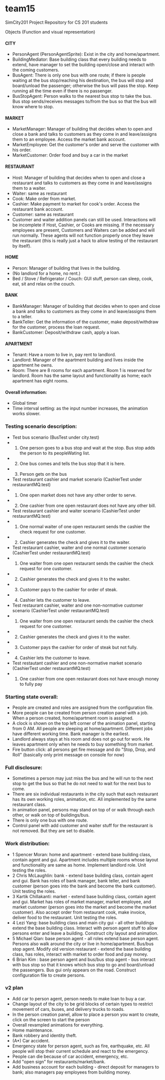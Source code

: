 team15
======

SimCity201 Project Repository for CS 201 students


Objects (Function and visual representation)

#### CITY
+ PersonAgent (PersonAgentSprite): Exist in the city and home/apartment.
+ BuildingMediator: Base building class that every building needs to extend, have manager to set the building open/close and interact with the coming customers.
+ BusAgent: There is only one bus with one route; if there is people waiting at the bus stop/reaching his destination, the bus will stop and board/unload the passenger; otherwise the bus will pass the stop. Keep running all the time even if there is no passenger.  
+ BusStopAgent: Person walks to the nearest bus stop to take the bus. Bus stop sends/receives messages to/from the bus so that the bus will know where to stop.

#### MARKET
+ MarketManager: Manager of building that decides when to open and close a bank and talks to customers as they come in and leave/assigns them to an employee. Access the market bank account.
+ MarketEmployee: Get the customer's order and serve the customer with his order.
+ MarketCustomer: Order food and buy a car in the market

#### RESTAURANT
+ Host: Manager of building that decides when to open and close a restaurant and talks to customers as they come in and leave/assigns them to a waiter.
+ Waiter: same as restaurant
+ Cook: Make order from market.
+ Cashier: Make payment to market for cook's order. Access the restaurant bank account.
+ Customer: same as restaurant
+ Customer and waiter addition panels can still be used. Interactions will be incomplete if Host, Cashier, or Cooks are missing. If the necessary employees are present, Customers and Waiters can be added and will run normally. These agents will not function properly once they leave the restaurant (this is really just a hack to allow testing of the restaurant by itself).

#### HOME
+ Person: Manager of building that lives in the building.
+ (No landlord for a home, no rent.)
+ Bed / Stove / Refrigerator / Couch: GUI stuff, person can sleep, cook, eat, sit and relax on the couch.

#### BANK
+ BankManager: Manager of building that decides when to open and close a bank and talks to customers as they come in and leave/assigns them to a teller.
+ BankTeller: Get the information of the customer, make deposit/withdraw for the customer, process the loan request.
+ BankCustomer: Deposit/withdraw cash, apply a loan.

#### APARTMENT
+ Tenant: Have a room to live in, pay rent to landlord.
+ Landlord: Manager of the apartment building and lives inside the apartment he owns.
+ Room: There are 8 rooms for each apartment. Room 1 is reserved for landlord. Room has the same layout and functionality as home; each apartment has eight rooms.

#### Overall information:
+ Global timer
+ Time interval setting: as the input number increases, the animation works slower.



### Testing scenario description:
+ Test bus scenario (BusTest under city.test)
+ 1. One person goes to a bus stop and wait at the stop. Bus stop adds the person to its peopleWating list.
+ 2. One bus comes and tells the bus stop that it is here.
+ 3. Person gets on the bus
+ Test restaurant cashier and market scenario (CashierTest under restaurantMQ.test)
+ 1. One open market does not have any other order to serve.
+ 2. One cashier from one open restaurant does not have any other bill.
+ Test restaurant cashier and waiter scenario (CashierTest under restaurantMQ.test)
+ 1. One normal waiter of one open restaurant sends the cashier the check request for one customer.
+ 2. Cashier generates the check and gives it to the waiter.
+ Test restaurant cashier, waiter and one normal customer scenario (CashierTest under restaurantMQ.test)
+ 1. One waiter from one open restaurant sends the cashier the check request for one customer.
+ 2. Cashier generates the check and gives it to the waiter.
+ 3. Customer pays to the cashier for order of steak.
+ 4. Cashier lets the customer to leave.
+ Test restaurant cashier, waiter and one non-normative customer scenario (CashierTest under restaurantMQ.test)
+ 1. One waiter from one open restaurant sends the cashier the check request for one customer.
+ 2. Cashier generates the check and gives it to the waiter.
+ 3. Customer pays the cashier for order of steak but not fully.
+ 4. Cashier lets the customer to leave.
+ Test restautant cashier and one non-normative market scenario (CashierTest under restaurantMQ.test)
+ 1. One cashier from one open restaurant does not have enough money to fully pay


### Starting state overall:
+ People are created and roles are assigned from the configuration file.
+ More people can be created from person creation panel with a job. When a person created, home/apartment room is assigned.
+ A clock is shown on the top left corner of the animation panel, starting from 0 AM. All people are sleeping at home/apartment. Different jobs have different working time. Bank manager is the earliest.
+ Landlord always stays at his room and does not go out for work. He leaves apartment only when he needs to buy something from market.
+ Fire button click: all persons get fire message and do "Stop, Drop, and Roll" (basically only print message on console for now)

### Full disclosure:
+ Sometimes a person may just miss the bus and he will run to the next stop to get the bus so that he do not need to wait for the next bus to come.
+ There are six individual restaurants in the city such that each restaurant has its own working roles, animation, etc. All implemented by the same restaurant class.
+ In animation panel, persons may stand on top of or walk through each other, or walk on top of buildings/bus.
+ There is only one bus with one route.
+ Control panel with add customer and waiter stuff for the restaurant is not removed. But they are set to disable.

### Work distribution:
+ 1 Spencer Moran: home and apartment - extend base building class, contain agent and gui. Apartment includes multiple rooms whose layout and functionality are same as home. Implement landlord role. Unit testing the roles.
+ 2	Chris McLaughlin: bank - extend base building class, contain agent and gui. Bank has roles of bank manager, bank teller, and bank customer (person goes into the bank and become the bank customer). Unit testing the roles.
+ 3	Kartik Chillakanti: market - extend base building class,  contain agent and gui. Market has roles of market manager, market employee, and market customer (person goes into the market and become the market customer). Also accept order from restaurant cook, make invoice, deliver food to the restaurant. Unit testing the roles.
+ 4	Lezi Yang: base building class and main city gui - all other buildings extend the base building class. Interact with person agent stuff to allow persons enter and leave a building. Construct city layout and animation.
+ 5	Michael Qian: base person agent - all roles extend base person agent. Persons also walk around the city or live in home/apartment. Bus/bus stop agent. Modify old version restaurant - extend the base building class, has roles, interact with market to order food and pay money.
+ 6	Brian Kim : base person agent and bus/bus stop agent - bus interact with bus stop so that it knows which bus stop to go and board/unload the passengers. Bus gui only appears on the road. Construct configuration file to create persons.

### v2 plan
+ Add car to person agent, person needs to make loan to buy a car.
+ Change layout of the city to be grid blocks of certain types to restrict movement of cars, buses, and delivery trucks to roads.
+ In the person creation panel, allow to place a person you want to create, click on the screen to start the person
+ Overall revampled animations for everything.
+ Home maintenance.
+ Bank robbery and identity theft.
+ (A*) Car accident.
+ Emergency state for person agent, such as fire, earthquake, etc. All people will stop their current schedule and react to the emergency.
+ People can die because of car accident, emergency, etc.
+ Add "open sign" for restaurants/market/bank.
+ Add business account for each building - direct deposit for managers to bank; also managers pay employees from building money.

